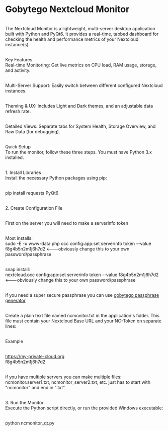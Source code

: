 # Gobytego Nextcloud Monitor
<br>The Nextcloud Monitor is a lightweight, multi-server desktop application built with Python and PyQt6. It provides a real-time, tabbed dashboard for checking the health and performance metrics of your Nextcloud instance(s).

<br>Key Features
<br>Real-time Monitoring: Get live metrics on CPU load, RAM usage, storage, and activity.

<br>Multi-Server Support: Easily switch between different configured Nextcloud instances.

<br>Theming & UX: Includes Light and Dark themes, and an adjustable data refresh rate.

<br>Detailed Views: Separate tabs for System Health, Storage Overview, and Raw Data (for debugging).

<br>Quick Setup
<br>To run the monitor, follow these three steps. You must have Python 3.x installed.

<br>1. Install Libraries
<br>Install the necessary Python packages using pip:

<br>pip install requests PyQt6

<br>2. Create Configuration File

<br>First on the server you will need to make a serverinfo token

<br>  Most installs: 
<br>sudo -E -u www-data php occ config:app:set serverinfo token --value f8g4b5n2m1j6h7d2 <---obviously change this to your own password/passphrase

<br>  snap install: 
<br>nextcloud.occ config:app:set serverinfo token --value f8g4b5n2m1j6h7d2 <---obviously change this to your own password/passphrase

<br> if you need a super secure passphrase you can use [gobytego passphrase generator](https://gobytego.com/pass.html)

<br>Create a plain text file named ncmonitor.txt in the application's folder. This file must contain your Nextcloud Base URL and your NC-Token on separate lines:

<br>Example

<br>https://my-private-cloud.org
<br>f8g4b5n2m1j6h7d2

<br>if you have multiple servers you can make multiple files: ncmonitor.server1.txt, ncmonitor_server2.txt, etc. just has to start with "ncmonitor" and end in ".txt"

<br>3. Run the Monitor
<br>Execute the Python script directly, or run the provided Windows executable:

<br>python ncmonitor_qt.py

